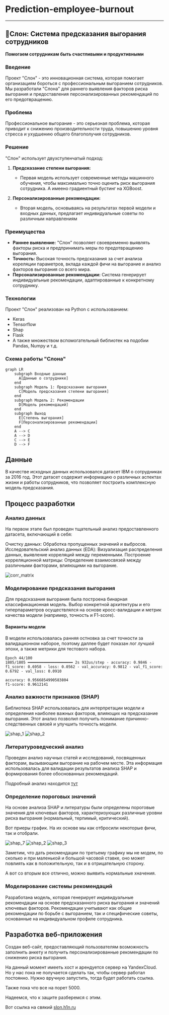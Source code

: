 # Prediction-employee-burnout

---

## 🐘Слон: Система предсказания выгорания сотрудников

**Помогаем сотрудникам быть счастливыми и продуктивными**

### Введение

Проект "Слон" - это инновационная система, которая помогает организациям бороться с профессиональным выгоранием сотрудников.  Мы разработали "Слона" для раннего выявления факторов риска выгорания и предоставления персонализированных рекомендаций по его предотвращению.

### Проблема

Профессиональное выгорание - это серьезная проблема, которая приводит к снижению производительности труда, повышению уровня стресса и ухудшению  общего благополучия сотрудников. 

### Решение

"Слон" использует двухступенчатый подход:

1. **Предсказание степени выгорания:** 
   * Первая модель использует современные методы машинного обучения, чтобы максимально точно оценить риск выгорания сотрудника. А имеено градиентный бустинг на XGBoost.

2. **Персонализированные рекомендации:**
   * Вторая модель, основываясь на результатах первой модели и входных данных, предлагает индивидуальные советы по различным направлениям

### Преимущества

* **Раннее выявление:**  "Слон" позволяет своевременно выявлять  факторы риска и предпринимать меры по предотвращению выгорания.
* **Точность:**  Высокая точность предсказания за счет анализа кореляции параметров, вклада каждой фичи на выгорание и анализ факторов выгорания со всего мира.
* **Персонализированные рекомендации:**  Система генерирует индивидуальные рекомендации, адаптированные к  конкретному  сотруднику.

###  Технологии

Проект "Слон" реализован на Python с использованием:
* Keras
* Tensorflow
* Shap
* Flask
* А также множеством вспомогательный библиотек на подобии Pandas, Numpy и т.д.

###  Схема работы "Слона"

```mermaid
graph LR
    subgraph Входные данные
      A[Данные о сотруднике]
    end
    subgraph Модель 1: Предсказание выгорания
      C[Модель предсказания степени выгорания]
    end
    subgraph Модель 2: Рекомендации
      D[Модель рекомендаций]
    end
    subgraph Выход
      E[Степень выгорания]
      F[Персонализированные рекомендации]
    end
    A --> C
    A --> D
    C --> E
    D --> F
```

##  Данные
В качестве исходных данных использовался датасет IBM о сотрудниках за 2016 год. Этот датасет содержит информацию о различных аспектах жизни и работы сотрудников, что позволяет построить комплексную модель предсказания.

## Процесс разработки

### Анализ данных
На первом этапе был проведен тщательный анализ предоставленного датасета, включающий в себя:

Очистку данных: Обработка пропущенных значений и выбросов.
Исследовательский анализ данных (EDA): Визуализация распределения данных, выявление корреляций между переменными.
Построение корреляционной матрицы: Определение взаимосвязей между различными факторами, влияющими на выгорание.

![corr_matrix](https://github.com/GeorgyNikolaev/Prediction-employee-burnout/blob/main/analysis/graphics/corr_matrix.png)


### Моделирование предсказания выгорания
Для предсказания выгорания была построена бинарная классификационная модель. Выбор конкретной архитектуры и его гиперпараметров осуществлялся на основе кросс-валидации и метрик качества модели (например, точность и F1-score).

#### Варианты модели

В модели использовалась ранняя остновка за счет точности за валидационном наборое, поэтому даллее будет показан лог *лучшей* эпохи, а также метрики для тестового набора.

```
Epoch 44/100
1805/1805 ━━━━━━━━━━━━━━━━━━━━ 2s 932us/step - accuracy: 0.9846 - f1_score: 0.6958 - loss: 0.0562 - val_accuracy: 0.9812 - val_f1_score: 0.6792 - val_loss: 0.0910

accuracy: 0.9566854990583804
f1-score: 0.9612141
```

### Анализ важности признаков (SHAP)
Библиотека SHAP использовалась для интерпретации модели и определения наиболее важных факторов, влияющих на предсказание выгорания. Этот анализ позволил получить понимание причинно-следственных связей и улучшить точность модели.

![shap_1](https://github.com/GeorgyNikolaev/Prediction-employee-burnout/blob/main/analysis/shap_analysis/shap_1.png)
![shap_2](https://github.com/GeorgyNikolaev/Prediction-employee-burnout/blob/main/analysis/shap_analysis/shap_2.png)


### Литературоведческий анализ
Проведен анализ научных статей и исследований, посвященных факторам, вызывающим выгорание на рабочем месте. Эта информация использовалась для валидации результатов анализа SHAP и формирования более обоснованных рекомендаций.

Подробный анализ находится [тут](https://github.com/GeorgyNikolaev/Prediction-employee-burnout/blob/main/recommendations/analysis_shap_value.ipynb)

### Определение пороговых значений
На основе анализа SHAP и литературы были определены пороговые значения для ключевых факторов, характеризующих различные уровни риска выгорания (нормальный, терпимый, критический).

Вот приеры график. На их основе мы как отбросили некоторые фичи, так и отобрали.

![shap_7](https://github.com/GeorgyNikolaev/Prediction-employee-burnout/blob/main/analysis/shap_analysis/1.png)
![shap_2](https://github.com/GeorgyNikolaev/Prediction-employee-burnout/blob/main/analysis/shap_analysis/2.png)
![shap_3](https://github.com/GeorgyNikolaev/Prediction-employee-burnout/blob/main/analysis/shap_analysis/3.png)

Заметим, что дать рекомендации по третьему графику мы не модем, по сколько и при маленькой и большой часовой ставке, оно может повлиять как в положительную, так и в отрицательную сторону.

А вот со вторым все отлично, можно выявить нормальные хначения.

### Моделирование системы рекомендаций
Разработана модель, которая генерирует индивидуальные рекомендации на основе предсказанного риска выгорания и значений ключевых факторов. Рекомендации учитывают как общие рекомендации по борьбе с выгоранием, так и специфические советы, основанные на индивидуальном профиле сотрудника.

## Разработка веб-приложения
Создан веб-сайт, предоставляющий пользователям возможность заполнить анкету и получить персонализированные рекомендации по снижению риска выгорания.

На данный момент имееть хост и арендуется сервер на YandexCloud. Но у нас пока не получается сделать так, чтобы сервер работал постоянно. Нужно вручную запустить, тогда будет работать ссылка.

Также пока что все на порет 5000.

Надеемся, что к защите разберемся с этим.

Вот ссылка на свякий [slon.h1n.ru](http://slon.h1n.ru/)
